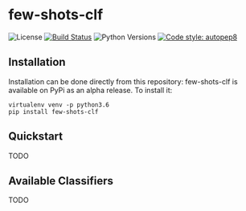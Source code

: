 # few-shots-clf

![License](https://img.shields.io/pypi/l/few-shots-clf)
[![Build Status](https://img.shields.io/github/workflow/status/delmalih/few-shots-clf/few-shots-clf%20workflow)](https://github.com/delmalih/few-shots-classification/actions?query=workflow%3A%22few_shots_clf+workflow%22)
![Python Versions](https://img.shields.io/badge/python-3.6-EBBD68)
[![Code style: autopep8](https://img.shields.io/badge/code%20style-autopep8-orange)](https://github.com/hhatto/autopep8)

## Installation

Installation can be done directly from this repository:
few-shots-clf is available on PyPi as an alpha release. To install it:

```
virtualenv venv -p python3.6
pip install few-shots-clf
```

## Quickstart

TODO

## Available Classifiers

TODO
